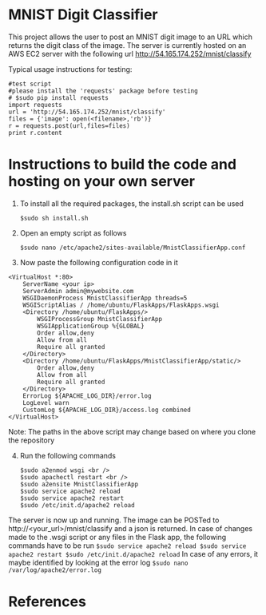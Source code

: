 # MNIST Digit Classifier

This project allows the user to post an MNIST digit image to an URL which returns the digit class of the image. The server is currently hosted on an AWS EC2 server with the following url 
http://54.165.174.252/mnist/classify

Typical usage instructions for testing:

    #test script
    #please install the 'requests' package before testing
    # $sudo pip install requests 
    import requests
    url = 'http://54.165.174.252/mnist/classify'
    files = {'image': open(<filename>,'rb')}
    r = requests.post(url,files=files)
    print r.content
 
# Instructions to build the code and hosting on your own server

1. To install all the required packages, the install.sh script can be used <br />
   ```
   $sudo sh install.sh
   ```
2. Open an empty script as follows <br />
   ```
   $sudo nano /etc/apache2/sites-available/MnistClassifierApp.conf
   ```
3. Now paste the following configuration code in it

```
<VirtualHost *:80>
    ServerName <your ip>
    ServerAdmin admin@mywebsite.com
    WSGIDaemonProcess MnistClassifierApp threads=5
    WSGIScriptAlias / /home/ubuntu/FlaskApps/FlaskApps.wsgi
    <Directory /home/ubuntu/FlaskApps/>
        WSGIProcessGroup MnistClassifierApp
        WSGIApplicationGroup %{GLOBAL}
        Order allow,deny
        Allow from all
        Require all granted
    </Directory>
    <Directory /home/ubuntu/FlaskApps/MnistClassifierApp/static/>
        Order allow,deny
        Allow from all
        Require all granted
    </Directory>
    ErrorLog ${APACHE_LOG_DIR}/error.log
    LogLevel warn
    CustomLog ${APACHE_LOG_DIR}/access.log combined
</VirtualHost>
```
Note: The paths in the above script may change based on where you clone the repository   

4. Run the following commands <br />
    ```
    $sudo a2enmod wsgi <br />
    $sudo apachectl restart <br />
    $sudo a2ensite MnistClassifierApp
    $sudo service apache2 reload
    $sudo service apache2 restart
    $sudo /etc/init.d/apache2 reload
    ```
The server is now up and running. The image can be POSTed to http://<your_url>/mnist/classify and a json is returned. In case of changes made to the .wsgi script or any files in the Flask app, the following commands have to be run
    ```
    $sudo service apache2 reload
    $sudo service apache2 restart
    $sudo /etc/init.d/apache2 reload
    ```
In case of any errors, it maybe identified by looking at the error log
    ```
    $sudo nano /var/log/apache2/error.log
    ```

# References

